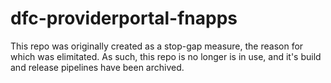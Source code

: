 # dfc-providerportal-fnapps

This repo was originally created as a stop-gap measure, the reason for which was elimitated.
As such, this repo is no longer is in use, and it's build and release pipelines have been archived.
